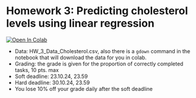 # Homework 3: Predicting cholesterol levels using linear regression

<a target="_blank" href="https://colab.research.google.com/github/alllirik/hse_ml_bioinf/blob/main/homeworks/HW_3_(Regression).ipynb">
  <img src="https://colab.research.google.com/assets/colab-badge.svg" alt="Open In Colab"/>
</a>

* Data: HW_3_Data_Cholesterol.csv, also there is a `gdown` command in the notebook that will download the data for you in colab.
* Grading: the grade is given for the proportion of correctly completed tasks, 10 pts. max
* Soft deadline: 23.10.24, 23.59
* Hard deadline: 30.10.24, 23.59
* You lose 10% off your grade daily after the soft deadline
